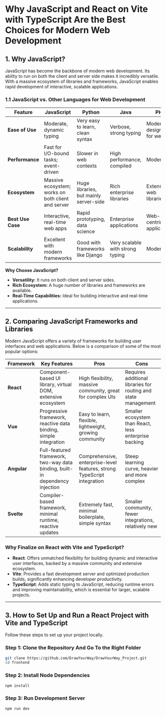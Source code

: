 # Why JavaScript and React on Vite with TypeScript Are the Best Choices for Modern Web Development

## 1. Why JavaScript?

JavaScript has become the backbone of modern web development. Its ability to run on both the client and server side makes it incredibly versatile. With a massive ecosystem of libraries and frameworks, JavaScript enables rapid development of interactive, scalable applications.

### 1.1 JavaScript vs. Other Languages for Web Development

| Feature           | JavaScript                                         | Python                                 | Java                             | PHP                        | Ruby                      |
| ----------------- | -------------------------------------------------- | -------------------------------------- | -------------------------------- | -------------------------- | ------------------------- |
| **Ease of Use**   | Moderate, dynamic typing                           | Very easy to learn, clean syntax       | Verbose, strong typing           | Moderate, designed for web | Simple syntax, but slower |
| **Performance**   | Fast for I/O-bound tasks; event-driven             | Slower in web contexts                 | High performance, compiled       | Moderate                   | Moderate                  |
| **Ecosystem**     | Massive ecosystem; works on both client and server | Huge libraries, but mainly server-side | Rich enterprise libraries        | Extensive web libraries    | Mature but niche          |
| **Best Use Case** | Interactive, real-time web apps                    | Rapid prototyping, data science        | Enterprise applications          | Web-centric applications   | Web applications          |
| **Scalability**   | Excellent with modern frameworks                   | Good with frameworks like Django       | Very scalable with strong typing | Moderate                   | Moderate                  |

**Why Choose JavaScript?**

- **Versatility:** It runs on both client and server sides.
- **Rich Ecosystem:** A huge number of libraries and frameworks are available.
- **Real-Time Capabilities:** Ideal for building interactive and real-time applications.

---

## 2. Comparing JavaScript Frameworks and Libraries

Modern JavaScript offers a variety of frameworks for building user interfaces and web applications. Below is a comparison of some of the most popular options:

| Framework   | Key Features                                                                 | Pros                                                                    | Cons                                                           |
| ----------- | ---------------------------------------------------------------------------- | ----------------------------------------------------------------------- | -------------------------------------------------------------- |
| **React**   | Component-based UI library, virtual DOM, extensive ecosystem                 | High flexibility, massive community, great for complex UIs              | Requires additional libraries for routing and state management |
| **Vue**     | Progressive framework, reactive data binding, simple integration             | Easy to learn, flexible, lightweight, growing community                 | Smaller ecosystem than React, less enterprise backing          |
| **Angular** | Full-featured framework, two-way data binding, built-in dependency injection | Comprehensive, enterprise-level features, strong TypeScript integration | Steep learning curve, heavier and more complex                 |
| **Svelte**  | Compiler-based framework, minimal runtime, reactive updates                  | Extremely fast, minimal boilerplate, simple syntax                      | Smaller community, fewer integrations, relatively new          |

### Why Finalize on React with Vite and TypeScript?

- **React**: Offers unmatched flexibility for building dynamic and interactive user interfaces, backed by a massive community and extensive ecosystem.
- **Vite**: Provides a fast development server and optimized production builds, significantly enhancing developer productivity.
- **TypeScript**: Adds static typing to JavaScript, reducing runtime errors and improving maintainability, which is essential for larger, scalable projects.

---

## 3. How to Set Up and Run a React Project with Vite and TypeScript

Follow these steps to set up your project locally.

### **Step 1: Clone the Repository And Go To the Right Folder**

```bash
git clone https://github.com/DrawYourWay/DrawYourWay_Project.git
cd frontend
```

### **Step 2: Install Node Dependencies**

```bash
npm install
```

### **Step 3: Run Development Server**

```bash
npm run dev
```
